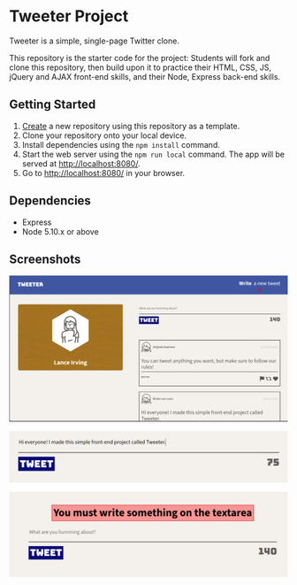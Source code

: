 # Tweeter Project

Tweeter is a simple, single-page Twitter clone.

This repository is the starter code for the project: Students will fork and clone this repository, then build upon it to practice their HTML, CSS, JS, jQuery and AJAX front-end skills, and their Node, Express back-end skills.

## Getting Started

1. [Create](https://docs.github.com/en/repositories/creating-and-managing-repositories/creating-a-repository-from-a-template) a new repository using this repository as a template.
2. Clone your repository onto your local device.
3. Install dependencies using the `npm install` command.
3. Start the web server using the `npm run local` command. The app will be served at <http://localhost:8080/>.
4. Go to <http://localhost:8080/> in your browser.

## Dependencies

- Express
- Node 5.10.x or above


## Screenshots

!["Screenshot of the whole webpage"](https://github.com/lnz-rvng/tweeter/blob/master/docs/my-tweets.png?raw=true)

!["Screenshot of the tweet-box"](https://github.com/lnz-rvng/tweeter/blob/master/docs/char-counter.png?raw=true)

!["Screenshot of the error-message"](https://github.com/lnz-rvng/tweeter/blob/master/docs/tweet-validation.png?raw=true)